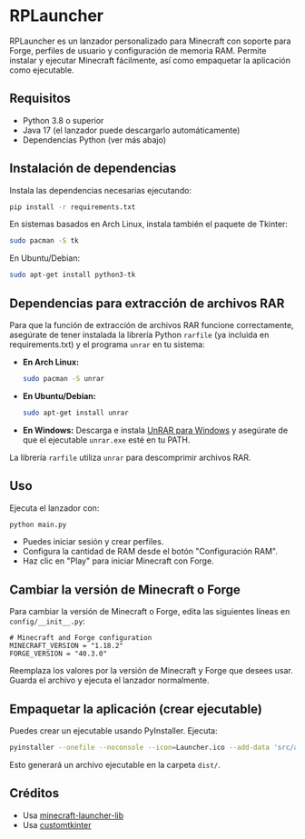 # RPLauncher

RPLauncher es un lanzador personalizado para Minecraft con soporte para Forge, perfiles de usuario y configuración de memoria RAM. Permite instalar y ejecutar Minecraft fácilmente, así como empaquetar la aplicación como ejecutable.

## Requisitos
- Python 3.8 o superior
- Java 17 (el lanzador puede descargarlo automáticamente)
- Dependencias Python (ver más abajo)

## Instalación de dependencias
Instala las dependencias necesarias ejecutando:

```sh
pip install -r requirements.txt
```

En sistemas basados en Arch Linux, instala también el paquete de Tkinter:

```sh
sudo pacman -S tk
```

En Ubuntu/Debian:

```sh
sudo apt-get install python3-tk
```

## Dependencias para extracción de archivos RAR
Para que la función de extracción de archivos RAR funcione correctamente, asegúrate de tener instalada la librería Python `rarfile` (ya incluida en requirements.txt) y el programa `unrar` en tu sistema:

- **En Arch Linux:**
  ```sh
  sudo pacman -S unrar
  ```
- **En Ubuntu/Debian:**
  ```sh
  sudo apt-get install unrar
  ```
- **En Windows:**
  Descarga e instala [UnRAR para Windows](https://www.rarlab.com/rar_add.htm) y asegúrate de que el ejecutable `unrar.exe` esté en tu PATH.

La librería `rarfile` utiliza `unrar` para descomprimir archivos RAR.

## Uso
Ejecuta el lanzador con:

```sh
python main.py
```

- Puedes iniciar sesión y crear perfiles.
- Configura la cantidad de RAM desde el botón "Configuración RAM".
- Haz clic en "Play" para iniciar Minecraft con Forge.

## Cambiar la versión de Minecraft o Forge
Para cambiar la versión de Minecraft o Forge, edita las siguientes líneas en `config/__init__.py`:

```
# Minecraft and Forge configuration
MINECRAFT_VERSION = "1.18.2"
FORGE_VERSION = "40.3.0"
```

Reemplaza los valores por la versión de Minecraft y Forge que desees usar. Guarda el archivo y ejecuta el lanzador normalmente.

## Empaquetar la aplicación (crear ejecutable)
Puedes crear un ejecutable usando PyInstaller. Ejecuta:

```sh
pyinstaller --onefile --noconsole --icon=Launcher.ico --add-data 'src/assets:assets' --hidden-import=PIL._tkinter_finder --hidden-import=PIL.ImageTk src/main.py
```

Esto generará un archivo ejecutable en la carpeta `dist/`.

## Créditos
- Usa [minecraft-launcher-lib](https://github.com/Hexeption/minecraft-launcher-lib)
- Usa [customtkinter](https://github.com/TomSchimansky/CustomTkinter)
